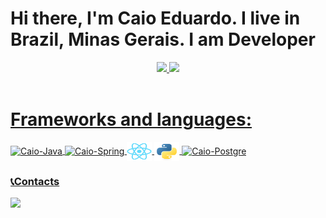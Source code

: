 <div>
<h1>
  Hi there, I'm Caio Eduardo.
  I live in Brazil, Minas Gerais.
  I am Developer
</h1>
</div>

<!--
- 🔭 Programador Jr ...
- 🌱 Estudando: Java ...
-->

<div align="center">
  <a href="https://github.com/caioed77">
  <img height="180em" src="https://github-readme-stats.vercel.app/api?username=caioed77&show_icons=true&theme=outrun&count_private=true"/>
  <img height="180em" src="https://github-readme-stats.vercel.app/api/top-langs/?username=caioed77&layout=compact&langs_count=7&theme=dracula"/>
</div>

<div style="display: inline_block"><br>
  <h1>Frameworks and languages:</h1>
  <img align="center" alt="Caio-Java" height="30" width="40" src="https://icongr.am/devicon/java-original.svg?size=128&color=currentColor">
  <img align="center" alt="Caio-Spring" height="30" width="40" src="https://cdn.jsdelivr.net/gh/devicons/devicon/icons/spring/spring-original-wordmark.svg" />
  <img align="center" alt="Caio-React" height="30" width="40" src="https://raw.githubusercontent.com/devicons/devicon/master/icons/react/react-original.svg">
  <img align="center" alt="Caio-Python" height="30" width="40" src="https://raw.githubusercontent.com/devicons/devicon/master/icons/python/python-original.svg">
  <img align="center" alt="Caio-Postgre" height="30" width="40" src="https://cdn.jsdelivr.net/gh/devicons/devicon/icons/postgresql/postgresql-original.svg" />
</div>

 ### 📞Contacts
<a href="https://www.linkedin.com/in/caio-eduardo-ba78601b3/" target="_blank"><img src="https://img.shields.io/badge/-LinkedIn-%230077B5?style=for-the-badge&logo=linkedin&logoColor=white" target="_blank"></a> 
